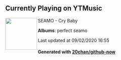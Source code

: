 ## Currently Playing on YTMusic

[<img align="left" width="100" src="https://lh3.googleusercontent.com/--hvc82l9JGuKZsfkUGdvm0oQXMKFELdHLYTyogLUSrDa2ewwuIiKfQOc8uWRVvF284pY7NAKI0oXZ_1nA">](https://music.youtube.com/channel/UCyXWIu5C_xktLYqHHeGTJ1Q)

SEAMO - Cry Baby

**Albums**: perfect seamo

Last updated at 09/02/2020 16:55

#### Generated with [20chan/github-now](https://github.com/20chan/github-now)


<!--
**20chan/20chan** is a ✨ _special_ ✨ repository because its `README.md` (this file) appears on your GitHub profile.

Here are some ideas to get you started:

- 🔭 I’m currently working on ...
- 🌱 I’m currently learning ...
- 👯 I’m looking to collaborate on ...
- 🤔 I’m looking for help with ...
- 💬 Ask me about ...
- 📫 How to reach me: ...
- 😄 Pronouns: ...
- ⚡ Fun fact: ...
-->
